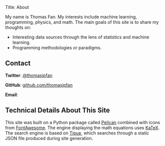 Title: About

My name is Thomas Fan. My interests include machine learning, programming, physics, and math. The main goals of this site is to share my thoughts on:

- Interesting data sources through the lens of statistics and machine learning.
- Programming methodologies or paradigms.

## Contact

**Twitter**: <a href="https://twitter.com/thomasjpfan" target="_blank">@thomasjpfan</a>

**GitHub**: <a href="https://github.com/thomasjpfan" target="_blank">github.com/thomasjpfan</a>

**Email**: <script>
var username = "thomasjpfan";
var hostname = "gmail.com";
var linktext = username + "@" + hostname ;
document.write("<a href='" + "mail" + "to:" + username + "@" + hostname + "'>" + linktext + "</a>");
</script>


## Technical Details About This Site

This site was built on a Python package called [Pelican](http://docs.getpelican.com/) combined with icons from [FontAwesome](http://fontawesome.io/). The engine displaying the math equations uses [KaTeX](https://khan.github.io/KaTeX/). The search engine is based on [Tipue](http://www.tipue.com/search/), which searches through a static JSON file produced during site generation.

